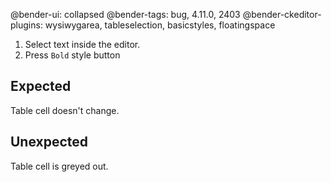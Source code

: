 @bender-ui: collapsed
@bender-tags: bug, 4.11.0, 2403
@bender-ckeditor-plugins: wysiwygarea, tableselection, basicstyles, floatingspace

1. Select text inside the editor.
1. Press `Bold` style button

## Expected

Table cell doesn't change.

## Unexpected

Table cell is greyed out.
